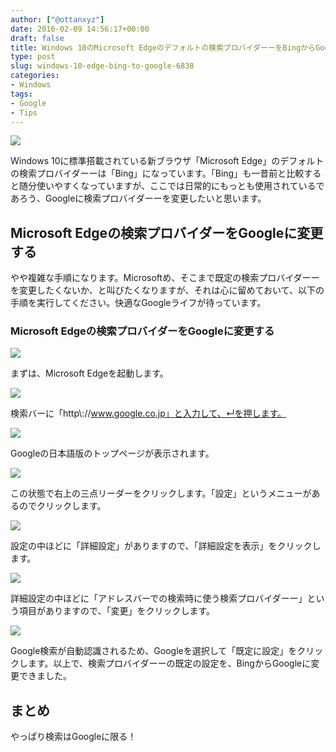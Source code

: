 ```yaml
---
author: ["@ottanxyz"]
date: 2016-02-09 14:56:17+00:00
draft: false
title: Windows 10のMicrosoft Edgeのデフォルトの検索プロバイダーーをBingからGoogleに変更する方法
type: post
slug: windows-10-edge-bing-to-google-6838
categories:
- Windows
tags:
- Google
- Tips
---
```


![](/uploads/2016/02/160209-56b9fba542d8c-1.jpg)

Windows 10に標準搭載されている新ブラウザ「Microsoft Edge」のデフォルトの検索プロバイダーーは「Bing」になっています。「Bing」も一昔前と比較すると随分使いやすくなっていますが、ここでは日常的にもっとも使用されているであろう、Googleに検索プロバイダーーを変更したいと思います。

## Microsoft Edgeの検索プロバイダーをGoogleに変更する

やや複雑な手順になります。Microsoftめ、そこまで既定の検索プロバイダーーを変更したくないか、と叫びたくなりますが、それは心に留めておいて、以下の手順を実行してください。快適なGoogleライフが待っています。

### Microsoft Edgeの検索プロバイダーをGoogleに変更する

![](/uploads/2016/02/160209-56b9fba6d9bb0-1.png)

まずは、Microsoft Edgeを起動します。

![](/uploads/2016/02/160209-56b9fbb8bc00b-1.png)

検索バーに「http\\://www.google.co.jp」と入力して、↵を押します。

![](/uploads/2016/02/160209-56b9fbc983e6d-1.png)

Googleの日本語版のトップページが表示されます。

![](/uploads/2016/02/160209-56b9fbdb1bb4f-1.png)

この状態で右上の三点リーダーをクリックします。「設定」というメニューがあるのでクリックします。

![](/uploads/2016/02/160209-56b9fbec2d94f.png)

設定の中ほどに「詳細設定」がありますので、「詳細設定を表示」をクリックします。

![](/uploads/2016/02/160209-56b9fbfea38f0.png)

詳細設定の中ほどに「アドレスバーでの検索時に使う検索プロバイダーー」という項目がありますので、「変更」をクリックします。

![](/uploads/2016/02/160209-56b9fc0fe028f.png)

Google検索が自動認識されるため、Googleを選択して「既定に設定」をクリックします。以上で、検索プロバイダーーの既定の設定を、BingからGoogleに変更できました。

## まとめ

やっぱり検索はGoogleに限る！
